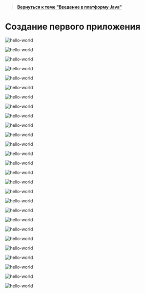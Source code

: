 >**[Вернуться к теме "Введение в платформу Java"]({{site.materialsurl}}java_intro/java_intro)**

Создание первого приложения
====================

![hello-world]({{site.materialsurl}}java_intro/img/step-1.png)

![hello-world]({{site.materialsurl}}java_intro/img/step-2.png)

![hello-world]({{site.materialsurl}}java_intro/img/step-3.png)

![hello-world]({{site.materialsurl}}java_intro/img/step-4.png)

![hello-world]({{site.materialsurl}}java_intro/img/step-5.png)

![hello-world]({{site.materialsurl}}java_intro/img/step-6.png)

![hello-world]({{site.materialsurl}}java_intro/img/step-7.png)

![hello-world]({{site.materialsurl}}java_intro/img/step-8.png)

![hello-world]({{site.materialsurl}}java_intro/img/step-9.png)

![hello-world]({{site.materialsurl}}java_intro/img/step-10.png)

![hello-world]({{site.materialsurl}}java_intro/img/step-11.png)

![hello-world]({{site.materialsurl}}java_intro/img/step-12.png)

![hello-world]({{site.materialsurl}}java_intro/img/step-13.png)

![hello-world]({{site.materialsurl}}java_intro/img/step-14.png)

![hello-world]({{site.materialsurl}}java_intro/img/step-15.png)

![hello-world]({{site.materialsurl}}java_intro/img/step-16.png)

![hello-world]({{site.materialsurl}}java_intro/img/step-17.png)

![hello-world]({{site.materialsurl}}java_intro/img/step-18.png)

![hello-world]({{site.materialsurl}}java_intro/img/step-19.png)

![hello-world]({{site.materialsurl}}java_intro/img/step-20.png)

![hello-world]({{site.materialsurl}}java_intro/img/step-21.png)

![hello-world]({{site.materialsurl}}java_intro/img/step-22.png)

![hello-world]({{site.materialsurl}}java_intro/img/step-23.png)

![hello-world]({{site.materialsurl}}java_intro/img/step-24.png)

![hello-world]({{site.materialsurl}}java_intro/img/step-25.png)

![hello-world]({{site.materialsurl}}java_intro/img/step-26.png)

![hello-world]({{site.materialsurl}}java_intro/img/step-27.png)